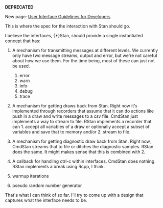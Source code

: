 **DEPRECATED**

New page: [User Interface Guidelines for Developers](https://github.com/stan-dev/stan/wiki/User-Interface-Guidelines-for-Developers)


This is where the spec for the interaction with Stan should go.

I believe the interfaces, {*}Stan, should provide a single instantiated concept that has:

1. A mechanism for transmitting messages at different levels. We currently only have two message streams, output and error, but we're not careful about how we use them. For the time being, most of these can just not be used.
    1. error
    2. warn
    3. info
    4. debug
    5. trace

2. A mechanism for getting draws back from Stan. Right now it's implemented through recorders that assume that it can do actions like push in a draw and write messages to a csv file. CmdStan just implements a way to stream to file. RStan implements a recorder that can 1. accept all variables of a draw or optionally accept a subset of variables and save that to memory and/or 2. stream to file.

3. A mechanism for getting diagnostic draw back from Stan. Right now, CmdStan streams that to file or ditches the diagnostic samples. RStan does the same. It might makes sense that this is combined with 2.

4. A callback for handling ctrl-c within interfaces. CmdStan does nothing. RStan implements a break using Rcpp, I think.

5. warmup iterations

6. pseudo random number generator

That's what I can think of so far. I'll try to come up with a design that captures what the interface needs to be.
